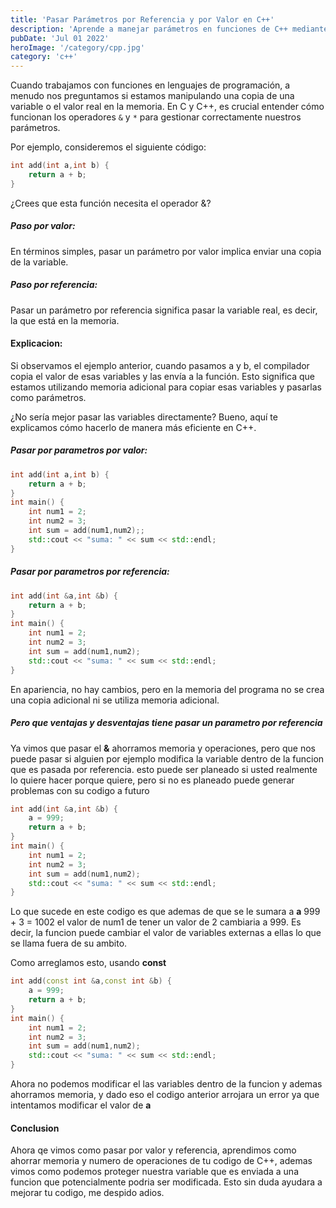 ```yaml
---
title: 'Pasar Parámetros por Referencia y por Valor en C++'
description: 'Aprende a manejar parámetros en funciones de C++ mediante paso por referencia y por valor'
pubDate: 'Jul 01 2022'
heroImage: '/category/cpp.jpg'
category: 'c++'
---
```



Cuando trabajamos con funciones en lenguajes de programación, a menudo nos preguntamos si estamos manipulando una copia de una variable o el valor real en la memoria. En C y C++, es crucial entender cómo funcionan los operadores `&` y `*` para gestionar correctamente nuestros parámetros.

Por ejemplo, consideremos el siguiente código:
```cpp
int add(int a,int b) {
    return a + b;
}

```
¿Crees que esta función necesita el operador &?



##### Paso por valor:
En términos simples, pasar un parámetro por valor implica enviar una copia de la variable.

##### Paso por referencia:
Pasar un parámetro por referencia significa pasar la variable real, es decir, la que está en la memoria.


#### Explicacion:
Si observamos el ejemplo anterior, cuando pasamos a y b, el compilador copia el valor de esas variables y las envía a la función. Esto significa que estamos utilizando memoria adicional para copiar esas variables y pasarlas como parámetros.

¿No sería mejor pasar las variables directamente? Bueno, aquí te explicamos cómo hacerlo de manera más eficiente en C++.

##### Pasar por parametros por valor:
```cpp
int add(int a,int b) {
    return a + b;
}
int main() {
    int num1 = 2;
    int num2 = 3;
    int sum = add(num1,num2);;
    std::cout << "suma: " << sum << std::endl;
}

```
##### Pasar por parametros por referencia:
```cpp
int add(int &a,int &b) {
    return a + b;
}
int main() {
    int num1 = 2;
    int num2 = 3;
    int sum = add(num1,num2);
    std::cout << "suma: " << sum << std::endl;
}

```
En apariencia, no hay cambios, pero en la memoria del programa no se crea una copia adicional ni se utiliza memoria adicional.

##### Pero que ventajas y desventajas tiene pasar un parametro por referencia
Ya vimos que pasar el **&** ahorramos memoria y operaciones, pero que nos puede pasar si alguien por ejemplo modifica la variable dentro de la funcion que es pasada por referencia.
esto puede ser planeado si usted realmente lo quiere hacer porque quiere, pero si no es planeado puede generar problemas con su codigo a futuro

```cpp
int add(int &a,int &b) {
    a = 999;
    return a + b;
}
int main() {
    int num1 = 2;
    int num2 = 3;
    int sum = add(num1,num2);
    std::cout << "suma: " << sum << std::endl;
}

```
Lo que sucede en este codigo es que ademas de que se le sumara a **a** 999 + 3 = 1002
el valor de num1 de tener un valor de 2 cambiaria a 999.
Es decir, la funcion puede cambiar el valor de variables externas a ellas lo que se llama fuera de su ambito.

Como arreglamos esto, usando **const**
```cpp
int add(const int &a,const int &b) {
    a = 999;
    return a + b;
}
int main() {
    int num1 = 2;
    int num2 = 3;
    int sum = add(num1,num2);
    std::cout << "suma: " << sum << std::endl;
}

```
Ahora no podemos modificar el las variables dentro de la funcion y ademas ahorramos memoria, y dado eso el codigo anterior arrojara un error ya que intentamos modificar el valor de **a**


#### Conclusion 
Ahora qe vimos como pasar por valor y referencia, aprendimos como ahorrar memoria y numero de operaciones de tu codigo de C++, ademas vimos como podemos proteger nuestra variable que es 
enviada a una funcion que potencialmente podria ser modificada. Esto sin duda ayudara a mejorar tu codigo, me despido adios.